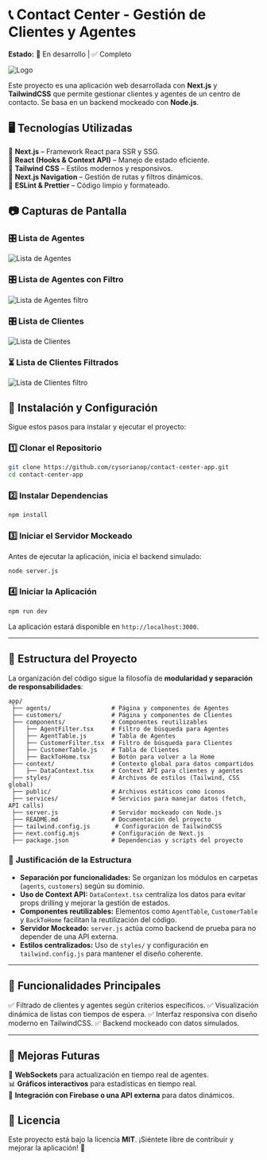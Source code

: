 # 📞 Contact Center - Gestión de Clientes y Agentes

**Estado:** 🚀 En desarrollo | ✅ Completo 

![Logo](public/logo.PNG) 

Este proyecto es una aplicación web desarrollada con **Next.js** y **TailwindCSS** que permite gestionar clientes y agentes de un centro de contacto. Se basa en un backend mockeado con **Node.js**.

## 🖥️ **Tecnologías Utilizadas**  

🔹 **Next.js** – Framework React para SSR y SSG.  
🔹 **React (Hooks & Context API)** – Manejo de estado eficiente.  
🔹 **Tailwind CSS** – Estilos modernos y responsivos.  
🔹 **Next.js Navigation** – Gestión de rutas y filtros dinámicos.  
🔹 **ESLint & Prettier** – Código limpio y formateado. 

## 📷 **Capturas de Pantalla**  

### 🎛️ **Lista de Agentes**  
![Lista de Agentes](public/agentes.PNG)  

### 🎛️ **Lista de Agentes con Filtro**  
![Lista de Agentes filtro](public/agentes-filtro.PNG)  

### 🎛️ **Lista de Clientes**  
![Lista de Clientes](public/clientes.PNG)  

### ⏳ **Lista de Clientes Filtrados**  
![Lista de Clientes filtro](public/clientes-filtro.PNG)  

## 🚀 Instalación y Configuración

Sigue estos pasos para instalar y ejecutar el proyecto:

### 1️⃣ Clonar el Repositorio
```bash
git clone https://github.com/cysorianop/contact-center-app.git
cd contact-center-app
```

### 2️⃣ Instalar Dependencias
```bash
npm install
```

### 3️⃣ Iniciar el Servidor Mockeado
Antes de ejecutar la aplicación, inicia el backend simulado:
```bash
node server.js
```

### 4️⃣ Iniciar la Aplicación
```bash
npm run dev
```

La aplicación estará disponible en `http://localhost:3000`.

---

## 📂 Estructura del Proyecto

La organización del código sigue la filosofía de **modularidad y separación de responsabilidades**:

```
app/
 ├── agents/                 # Página y componentes de Agentes
 ├── customers/              # Página y componentes de Clientes
 ├── components/             # Componentes reutilizables
 │   ├── AgentFilter.tsx     # Filtro de búsqueda para Agentes
 │   ├── AgentTable.js       # Tabla de Agentes
 │   ├── CustomerFilter.tsx  # Filtro de búsqueda para Clientes
 │   ├── CustomerTable.js    # Tabla de Clientes
 │   ├── BackToHome.tsx      # Botón para volver a la Home
 ├── context/                # Contexto global para datos compartidos
 │   ├── DataContext.tsx     # Context API para clientes y agentes
 ├── styles/                 # Archivos de estilos (Tailwind, CSS global)
 ├── public/                 # Archivos estáticos como íconos
 ├── services/               # Servicios para manejar datos (fetch, API calls)
 ├── server.js               # Servidor mockeado con Node.js
 ├── README.md               # Documentación del proyecto
 ├── tailwind.config.js       # Configuración de TailwindCSS
 ├── next.config.mjs         # Configuración de Next.js
 ├── package.json            # Dependencias y scripts del proyecto
```

### 📌 **Justificación de la Estructura**
- **Separación por funcionalidades:** Se organizan los módulos en carpetas (`agents`, `customers`) según su dominio.
- **Uso de Context API:** `DataContext.tsx` centraliza los datos para evitar props drilling y mejorar la gestión de estados.
- **Componentes reutilizables:** Elementos como `AgentTable`, `CustomerTable` y `BackToHome` facilitan la reutilización del código.
- **Servidor Mockeado:** `server.js` actúa como backend de prueba para no depender de una API externa.
- **Estilos centralizados:** Uso de `styles/` y configuración en `tailwind.config.js` para mantener el diseño coherente.

---

## 🎯 Funcionalidades Principales
✅ Filtrado de clientes y agentes según criterios específicos.
✅ Visualización dinámica de listas con tiempos de espera.
✅ Interfaz responsiva con diseño moderno en TailwindCSS.
✅ Backend mockeado con datos simulados.

---

## 🎯 **Mejoras Futuras**  

🚀 **WebSockets** para actualización en tiempo real de agentes.  
📊 **Gráficos interactivos** para estadísticas en tiempo real.  
🔗 **Integración con Firebase o una API externa** para datos dinámicos.  

## 📜 Licencia
Este proyecto está bajo la licencia **MIT**. ¡Siéntete libre de contribuir y mejorar la aplicación! 🚀